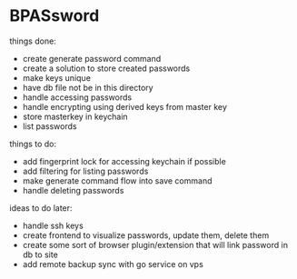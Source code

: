 # BPASsword

things done:

- create generate password command
- create a solution to store created passwords
- make keys unique
- have db file not be in this directory
- handle accessing passwords
- handle encrypting using derived keys from master key
- store masterkey in keychain
- list passwords

things to do:

- add fingerprint lock for accessing keychain if possible
- add filtering for listing passwords
- make generate command flow into save command
- handle deleting passwords

ideas to do later:

- handle ssh keys
- create frontend to visualize passwords, update them, delete them
- create some sort of browser plugin/extension that will link password in db to site
- add remote backup sync with go service on vps
